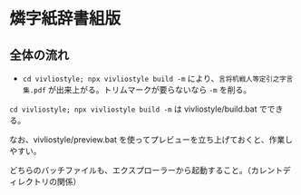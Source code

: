 # 燐字紙辞書組版

## 全体の流れ

<!-- `EDIT_ME_タ.tsv` にタ行の語について書く -->
<!-- `node build_html.js` により、`vivliostyle/タ.html` を作る -->
- `cd vivliostyle; npx vivliostyle build -m` により、`言将机戦人等定引之字言集.pdf` が出来上がる。トリムマークが要らないなら `-m` を削る。
<!-- 満足したら、柱見出しを手動で割り当てるために `GUIDE_WORDS_タ.json` を編集し、ビルド作業をもう一度行う -->

`cd vivliostyle; npx vivliostyle build -m` は vivliostyle/build.bat でできる。

なお、vivliostyle/preview.bat を使ってプレビューを立ち上げておくと、<!--「`node build_html.js` により、`vivliostyle/タ.html` を作る」をトリガーにしてプレビューが更新されるので-->作業しやすい。

どちらのバッチファイルも、エクスプローラーから起動すること。（カレントディレクトリの関係）

<!--
## EDIT_ME.tsv の仕様

タブ区切り。

左から

- 親見出し（日本語）	
- 同綴見出し	
- 親見出し（PMCP）	
- 子見出し（日本語）	
- 子見出し（PMCP）	
- 品詞	
- 語釈	
- 品詞欄の直後に改行を強制

の順に並べる。

### 同綴見出し

2 種類の機能を同居させている。

1 つ目の機能は、ここに「`¹`」や「`²`」などの上付き数字を書くことによって、同綴りの見出し語について区別用の数字を辞書に表示するというものである。

例えば、

```
ドㇰ	¹	dok	ドキㇳ	dokit	他動詞	～を引く、～を引っ張る、～を呼び込む	
ドㇰ	²	dok	ドㇰティㇳ	doktit	他動詞	～を叩く、～を殴る、～を打つ、～を打ち付ける、(投げ棒を)投げる	
```

と書くと、こうなる。

![](./説明マニュアル用スクショ置き場/dok_.png)

2 つ目の機能は、ここに「`*`」と書くことによって、直前・直後の同綴見出し語と同じところにぶら下がるようにするというものである。

例えば、

```
ティソㇳ	*	ticot			名詞	考え	
ティソㇳ	*	ticot	ティソティㇳ	ticotit	他動詞	と思う、と考える、と感じる	
ティソㇳ	*	ticot	ティソティㇳ キイェ	ticotit kije	他動詞	認識する	
ティソㇳ	*	ticot	ティソㇳ ティソㇳ	ticot-ticot	動詞	思う、考える	
```

と書くと、こうなる。

![](./説明マニュアル用スクショ置き場/ticot_.png)

なお、この 2 つの機能を同居させることもできる。この際は、 `*¹` などと書いて、`*` が必ず文字列の先頭に来るようにせよ。

例えば、

```
デㇲ	*¹	dec	デスィㇳ	DECIT	他動詞	踏む、歩く	
デㇲ	*¹	dec	デㇲ デㇲ 	DEC-DEC	名詞	行進	
デㇲ	²	dec			名詞	色	
```

と書くと、こうなる。

![](./説明マニュアル用スクショ置き場/dec_.png)

### 語釈

向こうの表記で特に燐字を書きたいときのための代用表記を用意している。現状、表示フォントは linzklar_rounded を採用している。

#### 墨付きカッコ

`【】` の中に入れると「`(向こう)【現世転写】`」として表示される。

例えば、

```
タンケ		tanke			名詞	タンケ【皇処】（セッカイク）	
```

と書くと、こうなる。

![](./説明マニュアル用スクショ置き場/tanke_.png)

#### 白抜きカッコ

`〖〗` の中に入れると「`向こう`」として表示される。

例えば、

```
ドゥㇲ		duc	ドゥスィㇳ	ducit	他動詞	〖[或 ducit 或 untik]〗 ～は〖[jo]〗 を後悔する	
```

と書くと、こうなる。

![](./説明マニュアル用スクショ置き場/duc_.png)


-->